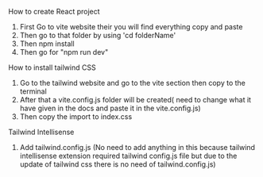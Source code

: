 How to create React project

1. First Go to vite website their you will find everything copy and paste
2. Then go to that folder by using 'cd folderName'
3. Then npm install
4. Then go for "npm run dev"

How to install tailwind CSS

1. Go to the tailwind website and go to the vite section then copy to the terminal
2. After that a vite.config.js folder will be created( need to change what it have given in the docs and paste it in the vite.config.js)
3. Then copy the import to index.css

Tailwind Intellisense

1. Add tailwind.config.js (No need to add anything in this because tailwind intellisense extension required tailwind config.js file but due to the update of tailwind css there is no need of tailwind.config.js)
